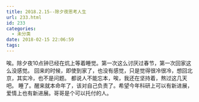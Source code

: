 ```yaml
---
title: 2018.2.15--除夕夜思考人生
url: 233.html
id: 233
categories:
  - 未分类
date: 2018-02-15 22:06:59
tags:
---
```


唉。除夕夜10点钟已经在炕上等着睡觉。第一次这么讨厌过春节，第一次回家这么没感觉。 回来的时候，即使到家了，也没有感觉，只是觉得很冷很冷，想回北京，其实冷，也不是问题。 都说人不能忘本，唉，我还在坚持着，熬过这几天吧。 睡了。醒来就本命年了，该对自己负责了。希望今年科研上可以有新进展，爱情上也有新进展。哥哥是个可以托付的人。